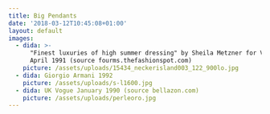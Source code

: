 ```yaml
---
title: Big Pendants
date: '2018-03-12T10:45:08+01:00'
layout: default
images:
  - dida: >-
      "Finest luxuries of high summer dressing" by Sheila Metzner for Vogue UK
      April 1991 (source fourms.thefashionspot.com)
    picture: /assets/uploads/15434_neckerisland003_122_900lo.jpg
  - dida: Giorgio Armani 1992
    picture: /assets/uploads/s-l1600.jpg
  - dida: UK Vogue January 1990 (source bellazon.com)
    picture: /assets/uploads/perleoro.jpg
---
```


